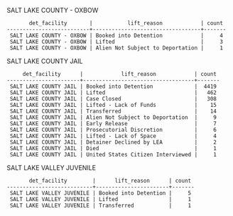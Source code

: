 SALT LAKE COUNTY - OXBOW

           det_facility       |           lift_reason            | count
    --------------------------+----------------------------------+-------
     SALT LAKE COUNTY - OXBOW | Booked into Detention            |     4
     SALT LAKE COUNTY - OXBOW | Lifted                           |     3
     SALT LAKE COUNTY - OXBOW | Alien Not Subject to Deportation |     1

 SALT LAKE COUNTY JAIL

         det_facility      |            lift_reason            | count
    -----------------------+-----------------------------------+-------
     SALT LAKE COUNTY JAIL | Booked into Detention             |  4419
     SALT LAKE COUNTY JAIL | Lifted                            |   462
     SALT LAKE COUNTY JAIL | Case Closed                       |   308
     SALT LAKE COUNTY JAIL | Lifted - Lack of Funds            |    15
     SALT LAKE COUNTY JAIL | Transferred                       |    14
     SALT LAKE COUNTY JAIL | Alien Not Subject to Deportation  |     9
     SALT LAKE COUNTY JAIL | Early Release                     |     7
     SALT LAKE COUNTY JAIL | Prosecutorial Discretion          |     6
     SALT LAKE COUNTY JAIL | Lifted - Lack of Space            |     4
     SALT LAKE COUNTY JAIL | Detainer Declined by LEA          |     2
     SALT LAKE COUNTY JAIL | Died                              |     1
     SALT LAKE COUNTY JAIL | United States Citizen Interviewed |     1

 SALT LAKE VALLEY JUVENILE

           det_facility        |      lift_reason      | count
    ---------------------------+-----------------------+-------
     SALT LAKE VALLEY JUVENILE | Booked into Detention |     5
     SALT LAKE VALLEY JUVENILE | Lifted                |     1
     SALT LAKE VALLEY JUVENILE | Transferred           |     1
